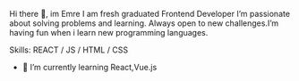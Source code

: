 Hi there 👋, im Emre
I am fresh graduated Frontend Developer
I’m passionate about solving problems and learning. Always open to new challenges.I’m having fun when i learn new programming languages.

Skills: REACT / JS / HTML / CSS

* 🌱 I’m currently learning React,Vue.js
<!---
kalkayemre/kalkayemre is a ✨ special ✨ repository because its `README.md` (this file) appears on your GitHub profile.
You can click the Preview link to take a look at your changes.
--->
